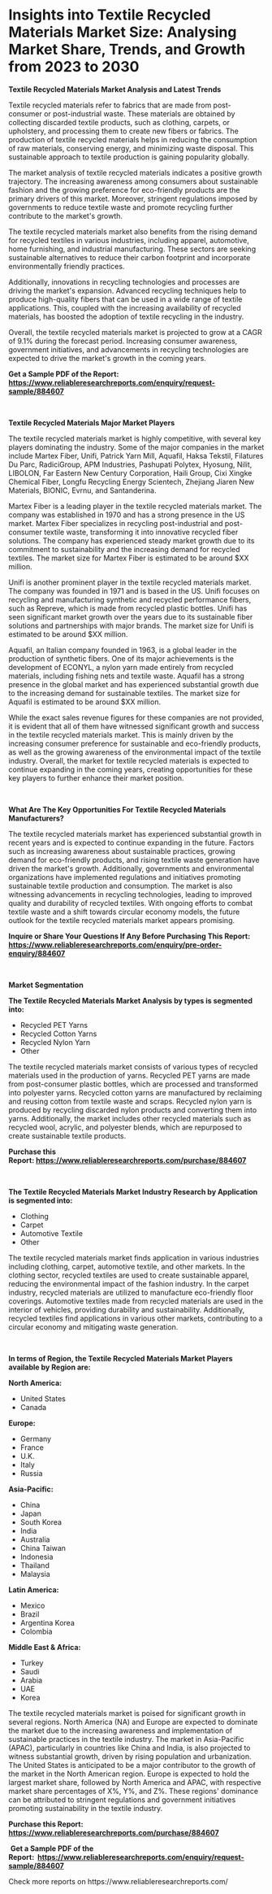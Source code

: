 <p><h1>Insights into Textile Recycled Materials Market Size: Analysing Market Share, Trends, and Growth from 2023 to 2030</h1></p><p><strong>Textile Recycled Materials Market Analysis and Latest Trends</strong></p>
<p><p>Textile recycled materials refer to fabrics that are made from post-consumer or post-industrial waste. These materials are obtained by collecting discarded textile products, such as clothing, carpets, or upholstery, and processing them to create new fibers or fabrics. The production of textile recycled materials helps in reducing the consumption of raw materials, conserving energy, and minimizing waste disposal. This sustainable approach to textile production is gaining popularity globally.</p><p>The market analysis of textile recycled materials indicates a positive growth trajectory. The increasing awareness among consumers about sustainable fashion and the growing preference for eco-friendly products are the primary drivers of this market. Moreover, stringent regulations imposed by governments to reduce textile waste and promote recycling further contribute to the market's growth.</p><p>The textile recycled materials market also benefits from the rising demand for recycled textiles in various industries, including apparel, automotive, home furnishing, and industrial manufacturing. These sectors are seeking sustainable alternatives to reduce their carbon footprint and incorporate environmentally friendly practices.</p><p>Additionally, innovations in recycling technologies and processes are driving the market's expansion. Advanced recycling techniques help to produce high-quality fibers that can be used in a wide range of textile applications. This, coupled with the increasing availability of recycled materials, has boosted the adoption of textile recycling in the industry.</p><p>Overall, the textile recycled materials market is projected to grow at a CAGR of 9.1% during the forecast period. Increasing consumer awareness, government initiatives, and advancements in recycling technologies are expected to drive the market's growth in the coming years.</p></p>
<p><strong>Get a Sample PDF of the Report:&nbsp; <a href="https://www.reliableresearchreports.com/enquiry/request-sample/884607">https://www.reliableresearchreports.com/enquiry/request-sample/884607</a></strong></p>
<p>&nbsp;</p>
<p><strong>Textile Recycled Materials Major Market Players</strong></p>
<p><p>The textile recycled materials market is highly competitive, with several key players dominating the industry. Some of the major companies in the market include Martex Fiber, Unifi, Patrick Yarn Mill, Aquafil, Haksa Tekstil, Filatures Du Parc, RadiciGroup, APM Industries, Pashupati Polytex, Hyosung, Nilit, LIBOLON, Far Eastern New Century Corporation, Haili Group, Cixi Xingke Chemical Fiber, Longfu Recycling Energy Scientech, Zhejiang Jiaren New Materials, BIONIC, Evrnu, and Santanderina.</p><p>Martex Fiber is a leading player in the textile recycled materials market. The company was established in 1970 and has a strong presence in the US market. Martex Fiber specializes in recycling post-industrial and post-consumer textile waste, transforming it into innovative recycled fiber solutions. The company has experienced steady market growth due to its commitment to sustainability and the increasing demand for recycled textiles. The market size for Martex Fiber is estimated to be around $XX million.</p><p>Unifi is another prominent player in the textile recycled materials market. The company was founded in 1971 and is based in the US. Unifi focuses on recycling and manufacturing synthetic and recycled performance fibers, such as Repreve, which is made from recycled plastic bottles. Unifi has seen significant market growth over the years due to its sustainable fiber solutions and partnerships with major brands. The market size for Unifi is estimated to be around $XX million.</p><p>Aquafil, an Italian company founded in 1963, is a global leader in the production of synthetic fibers. One of its major achievements is the development of ECONYL, a nylon yarn made entirely from recycled materials, including fishing nets and textile waste. Aquafil has a strong presence in the global market and has experienced substantial growth due to the increasing demand for sustainable textiles. The market size for Aquafil is estimated to be around $XX million.</p><p>While the exact sales revenue figures for these companies are not provided, it is evident that all of them have witnessed significant growth and success in the textile recycled materials market. This is mainly driven by the increasing consumer preference for sustainable and eco-friendly products, as well as the growing awareness of the environmental impact of the textile industry. Overall, the market for textile recycled materials is expected to continue expanding in the coming years, creating opportunities for these key players to further enhance their market position.</p></p>
<p>&nbsp;</p>
<p><strong>What Are The Key Opportunities For Textile Recycled Materials Manufacturers?</strong></p>
<p><p>The textile recycled materials market has experienced substantial growth in recent years and is expected to continue expanding in the future. Factors such as increasing awareness about sustainable practices, growing demand for eco-friendly products, and rising textile waste generation have driven the market's growth. Additionally, governments and environmental organizations have implemented regulations and initiatives promoting sustainable textile production and consumption. The market is also witnessing advancements in recycling technologies, leading to improved quality and durability of recycled textiles. With ongoing efforts to combat textile waste and a shift towards circular economy models, the future outlook for the textile recycled materials market appears promising.</p></p>
<p><strong>Inquire or Share Your Questions If Any Before Purchasing This Report: <a href="https://www.reliableresearchreports.com/enquiry/pre-order-enquiry/884607">https://www.reliableresearchreports.com/enquiry/pre-order-enquiry/884607</a></strong></p>
<p>&nbsp;</p>
<p><strong>Market Segmentation</strong></p>
<p><strong>The Textile Recycled Materials Market Analysis by types is segmented into:</strong></p>
<p><ul><li>Recycled PET Yarns</li><li>Recycled Cotton Yarns</li><li>Recycled Nylon Yarn</li><li>Other</li></ul></p>
<p><p>The textile recycled materials market consists of various types of recycled materials used in the production of yarns. Recycled PET yarns are made from post-consumer plastic bottles, which are processed and transformed into polyester yarns. Recycled cotton yarns are manufactured by reclaiming and reusing cotton from textile waste and scraps. Recycled nylon yarn is produced by recycling discarded nylon products and converting them into yarns. Additionally, the market includes other recycled materials such as recycled wool, acrylic, and polyester blends, which are repurposed to create sustainable textile products.</p></p>
<p><strong>Purchase this Report:&nbsp;<a href="https://www.reliableresearchreports.com/purchase/884607">https://www.reliableresearchreports.com/purchase/884607</a></strong></p>
<p>&nbsp;</p>
<p><strong>The Textile Recycled Materials Market Industry Research by Application is segmented into:</strong></p>
<p><ul><li>Clothing</li><li>Carpet</li><li>Automotive Textile</li><li>Other</li></ul></p>
<p><p>The textile recycled materials market finds application in various industries including clothing, carpet, automotive textile, and other markets. In the clothing sector, recycled textiles are used to create sustainable apparel, reducing the environmental impact of the fashion industry. In the carpet industry, recycled materials are utilized to manufacture eco-friendly floor coverings. Automotive textiles made from recycled materials are used in the interior of vehicles, providing durability and sustainability. Additionally, recycled textiles find applications in various other markets, contributing to a circular economy and mitigating waste generation.</p></p>
<p>&nbsp;</p>
<p><strong>In terms of Region, the Textile Recycled Materials Market Players available by Region are:</strong></p>
<p>
    <p> <strong> North America: </strong>
        <ul>
            <li>United States</li>
            <li>Canada</li>
        </ul>
        </p> 
    <p> <strong> Europe: </strong>
        <ul>
            <li>Germany</li>
            <li>France</li>
            <li>U.K.</li>
            <li>Italy</li>
            <li>Russia</li>
        </ul>
        </p> 
    <p> <strong> Asia-Pacific: </strong>
        <ul>
            <li>China</li>
            <li>Japan</li>
            <li>South Korea</li>
            <li>India</li>
            <li>Australia</li>
            <li>China Taiwan</li>
            <li>Indonesia</li>
            <li>Thailand</li>
            <li>Malaysia</li>
        </ul>
        </p> 
    <p> <strong> Latin America: </strong>
        <ul>
            <li>Mexico</li>
            <li>Brazil</li>
            <li>Argentina Korea</li>
            <li>Colombia</li>
        </ul>
        </p> 
    <p> <strong> Middle East & Africa: </strong>
        <ul>
            <li>Turkey</li>
            <li>Saudi</li>
            <li>Arabia</li>
            <li>UAE</li>
            <li>Korea</li>
        </ul>
    </p>
    </p>
<p><p>The textile recycled materials market is poised for significant growth in several regions. North America (NA) and Europe are expected to dominate the market due to the increasing awareness and implementation of sustainable practices in the textile industry. The market in Asia-Pacific (APAC), particularly in countries like China and India, is also projected to witness substantial growth, driven by rising population and urbanization. The United States is anticipated to be a major contributor to the growth of the market in the North American region. Europe is expected to hold the largest market share, followed by North America and APAC, with respective market share percentages of X%, Y%, and Z%. These regions' dominance can be attributed to stringent regulations and government initiatives promoting sustainability in the textile industry.</p></p>
<p><strong>Purchase this Report: <a href="https://www.reliableresearchreports.com/purchase/884607">https://www.reliableresearchreports.com/purchase/884607</a></strong></p>
<p>&nbsp;<strong>Get a Sample PDF of the Report:&nbsp;&nbsp;<a href="https://www.reliableresearchreports.com/enquiry/request-sample/884607">https://www.reliableresearchreports.com/enquiry/request-sample/884607</a></strong></p>
<p><strong></strong></p>
<p>Check more reports on https://www.reliableresearchreports.com/</p>